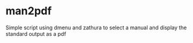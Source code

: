 # man2pdf
Simple script using dmenu and zathura to select a manual and display the standard output as a pdf
